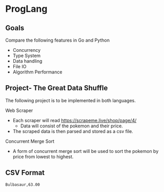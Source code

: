 # ProgLang
## Goals
Compare the following features in Go and Python
- Concurrency
- Type System
- Data handling
- File IO
- Algorithm Performance

## Project- The Great Data Shuffle
The following project is to be implemented in both languages.

Web Scraper<br>
- Each scraper will read https://scrapeme.live/shop/page/4/
    - Data will consist of the pokemon and their price.
- The scraped data is then parsed and stored as a csv file.

Concurrent Merge Sort<br>
- A form of concurrent merge sort will be used to sort the pokemon by price from lowest to highest.

## CSV Format
`Bulbasaur,63.00`
